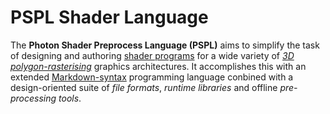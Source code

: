 PSPL Shader Language
====================

The **Photon Shader Preprocess Language (PSPL)** aims to simplify the task 
of designing and authoring 
[shader programs](http://en.wikipedia.org/wiki/Shader) for a wide variety of 
[*3D polygon-rasterising*](http://en.wikipedia.org/wiki/Rasterisation) 
graphics architectures. 
It accomplishes this with an extended 
[Markdown-syntax](http://en.wikipedia.org/wiki/Markdown) programming language 
conbined with a design-oriented suite of *file formats*, *runtime libraries* 
and offline *pre-processing tools*. 
 
